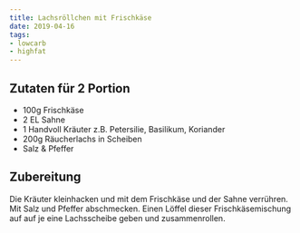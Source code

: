 ```yaml
---
title: Lachsröllchen mit Frischkäse
date: 2019-04-16
tags:
- lowcarb
- highfat
---
```


## Zutaten für 2 Portion
- 100g   Frischkäse
- 2 EL  Sahne
- 1     Handvoll Kräuter z.B. Petersilie, Basilikum, Koriander
- 200g  Räucherlachs in Scheiben
- Salz & Pfeffer

## Zubereitung
Die Kräuter kleinhacken und mit dem Frischkäse und der Sahne verrühren. Mit Salz und Pfeffer abschmecken. Einen Löffel dieser Frischkäsemischung auf auf je eine Lachsscheibe geben und zusammenrollen.

